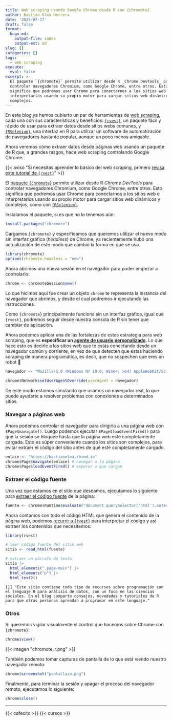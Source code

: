 ```yaml
---
title: Web scraping usando Google Chrome desde R con {chromote}
author: Bastián Olea Herrera
date: '2025-07-17'
draft: false
format:
  hugo-md:
    output-file: index
    output-ext: md
slug: []
categories: []
tags:
  - web scraping
execute:
  eval: false
excerpt: >-
  El paquete `{chromote}` permite utilizar desde R _Chrome DevTools_ para
  controlar navegadores Chromium, como Google Chrome, entre otros. Esto
  significa que podremos usar Chrome para conectarnos a los sitios web e
  interpretarlos usando su propio motor para cargar sitios web dinámicos y
  complejos.
---
```



En este blog ya hemos cubierto un par de herramientas de [web scraping](../../../tags/web-scraping/), cada una con sus características y beneficios: [`{rvest}`](../../../blog/tutorial_scraping_rvest/), un paquete fácil y rápido de usar para extraer datos desde sitios webs comunes, y [`{RSelenium}`](../../../blog/tutorial_scraping_selenium/), una interfaz en R para utilizar un software de automatización de navegadores bastante popular, aunque un poco menos amigable.

Ahora veremos cómo extraer datos desde páginas web usando un paquete de R que, a grandes rasgos, hace web scraping controlando Google Chrome.

{{< aviso "Si necesitas aprender lo básico del web scraping, primero [revisa este tutorial de `{rvest}`](/blog/tutorial_scraping_rvest/)" >}}

El [paquete `{chromote}`](https://rstudio.github.io/chromote/index.html) permite utilizar desde R *Chrome DevTools* para controlar navegadores Chromium, como Google Chrome, entre otros. Esto significa que podremos usar Chrome para conectarnos a los sitios web e interpretarlos usando su propio motor para cargar sitios web dinámicos y complejos, como con [`{RSelenium}`](../../../blog/tutorial_scraping_selenium/).

Instalamos el paquete, si es que no lo tenemos aún:

``` r
install.packages("chromote")
```

Cargamos `{chromote}` y especificamos que queremos utilizar el nuevo modo sin interfaz gráfica (*headless*) de Chrome, ya recientemente hubo una actualización de este modo que cambió la forma en que se usa.

``` r
library(chromote)
options(chromote.headless = "new")
```

Ahora abrimos una nueva sesión en el navegador para poder empezar a controlarlo:

``` r
chrome <- ChromoteSession$new()
```

Lo que hicimos aquí fue crear un objeto `chrome` te representa la instancia del navegador que abrimos, y desde el cual podremos ir ejecutando las instrucciones.

Como `{chromote}` principalmente funciona sin un interfaz gráfica, igual que `{rvest}`, podremos seguir desde nuestra consola de R sin tener que cambiar de aplicación.

Ahora podemos aplicar una de las fortalezas de estas estrategia para web scraping, que es **especificar un [agente de usuario personalizado](https://rstudio.github.io/chromote/articles/example-custom-user-agent.html)**. Lo que hace esto es decirle a los sitios web que te estás conectando desde un navegador común y corriente, en vez de que detecten que estas haciendo scraping de manera programática, es decir, que no sospechen que eres un robot 🤖

``` r
navegador <- "Mozilla/5.0 (Windows NT 10.0; Win64; x64) AppleWebKit/537.36 (KHTML, like Gecko) Chrome/113.0.0.0 Safari/537.36"

chrome$Network$setUserAgentOverride(userAgent = navegador)
```

De este modo estamos simulando que usamos un navegador real, lo que puede ayudarte a resolver problemas con conexiones a determinados sitios.

### Navegar a páginas web

Ahora podemos controlar el navegador para dirigirlo a una página web con `$Page$navigate()`. Luego podemos ejecutar `$Page$loadEventFired()` para que la sesión se bloquee hasta que la página web esté completamente cargada. Esto es súper conveniente cuando los sitios son complejos, para evitar extraer el código del sitio antes de qué esté completamente cargado.

``` r
enlace <- "https://bastianolea.rbind.io"
chrome$Page$navigate(enlace) # navegar a la página
chrome$Page$loadEventFired() # esperar a que cargue
```

### Extraer el código fuente

Una vez que estamos en el sitio que deseamos, ejecutamos lo siguiente para [extraer el código fuente](https://rstudio.github.io/chromote/articles/example-extract-text.html) de la página:

``` r
fuente <- chrome$Runtime$evaluate("document.querySelector('html').outerHTML")$result$value # obtener datos
```

Ahora contamos con todo el código HTML que genera el contenido de la página web, podemos [recurrir a `{rvest}`](../../../blog/tutorial_scraping_rvest/) para interpretar el código y así extraer los contenidos que necesitemos:

``` r
library(rvest)

# leer código fuente del sitio web
sitio <- read_html(fuente)

# extraer un párrafo de texto
sitio |> 
  html_elements(".page-main") |> 
  html_elements("p") |> 
  html_text2()
```

    [1] "Este sitio contiene todo tipo de recursos sobre programación con el lenguaje R para análisis de datos, con un foco en las ciencias sociales. En el blog comparto consejos, novedades y tutoriales de R para que otras personas aprendan a programar en este lenguaje."

### Otros

Si queremos vigilar visualmente el control que hacemos sobre Chrome con `{chromote}`:

``` r
chrome$view()
```

{{< imagen "chromote_r.png" >}}

También podemos tomar capturas de pantalla de lo que está viendo nuestro navegador remoto:

``` r
chrome$screenshot("pantallazo.png")
```

Finalmente, para terminar la sesión y apagar el proceso del navegador remoto, ejecutamos lo siguiente:

``` r
chrome$close()
```

------------------------------------------------------------------------

{{< cafecito >}}
{{< cursos >}}
